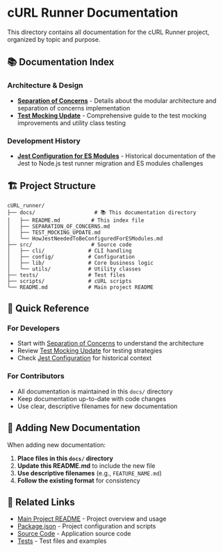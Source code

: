# cURL Runner Documentation

This directory contains all documentation for the cURL Runner project, organized by topic and purpose.

## 📚 Documentation Index

### **Architecture & Design**
- **[Separation of Concerns](SEPARATION_OF_CONCERNS.md)** - Details about the modular architecture and separation of concerns implementation
- **[Test Mocking Update](TEST_MOCKING_UPDATE.md)** - Comprehensive guide to the test mocking improvements and utility class testing

### **Development History**
- **[Jest Configuration for ES Modules](HowJestNeededToBeConfiguredForESModules.md)** - Historical documentation of the Jest to Node.js test runner migration and ES modules challenges

## 🏗️ Project Structure

```
cURL_runner/
├── docs/                   # 📚 This documentation directory
│   ├── README.md          # This index file
│   ├── SEPARATION_OF_CONCERNS.md
│   ├── TEST_MOCKING_UPDATE.md
│   └── HowJestNeededToBeConfiguredForESModules.md
├── src/                   # Source code
│   ├── cli/              # CLI handling
│   ├── config/           # Configuration
│   ├── lib/              # Core business logic
│   └── utils/            # Utility classes
├── tests/                # Test files
├── scripts/              # cURL scripts
└── README.md             # Main project README
```

## 🎯 Quick Reference

### **For Developers**
- Start with [Separation of Concerns](SEPARATION_OF_CONCERNS.md) to understand the architecture
- Review [Test Mocking Update](TEST_MOCKING_UPDATE.md) for testing strategies
- Check [Jest Configuration](HowJestNeededToBeConfiguredForESModules.md) for historical context

### **For Contributors**
- All documentation is maintained in this `docs/` directory
- Keep documentation up-to-date with code changes
- Use clear, descriptive filenames for new documentation

## 📝 Adding New Documentation

When adding new documentation:

1. **Place files in this `docs/` directory**
2. **Update this README.md** to include the new file
3. **Use descriptive filenames** (e.g., `FEATURE_NAME.md`)
4. **Follow the existing format** for consistency

## 🔗 Related Links

- [Main Project README](../README.md) - Project overview and usage
- [Package.json](../package.json) - Project configuration and scripts
- [Source Code](../src/) - Application source code
- [Tests](../tests/) - Test files and examples